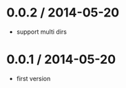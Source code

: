 
0.0.2 / 2014-05-20
==================

 * support multi dirs

0.0.1 / 2014-05-20
==================

 * first version
